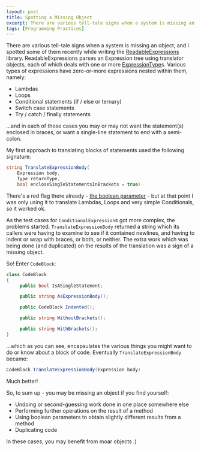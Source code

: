 ```yaml
---
layout: post
title: Spotting a Missing Object
excerpt: There are various tell-tale signs when a system is missing an object, and I spotted some of them recently while writing the ReadableExpressions library. Here's how.
tags: [Programming Practices]
---
```


There are various tell-tale signs when a system is missing an object, and I spotted some of them 
recently while writing the [ReadableExpressions](/readable-expression-trees-debug-visualizer) 
library. ReadableExpressions parses an Expression tree using translator objects, each of which deals 
with one or more [ExpressionType](https://msdn.microsoft.com/en-us/library/bb361179(v=vs.110).aspx)s.
Various types of expressions have zero-or-more expressions nested within them, namely:

- Lambdas
- Loops
- Conditional statements (if / else or ternary)
- Switch case statements
- Try / catch / finally statements

...and in each of those cases you may or may not want the statement(s) enclosed in braces, or want 
a single-line statement to end with a semi-colon.

My first approach to translating blocks of statements used the following signature:

```csharp
string TranslateExpressionBody(
    Expression body,
    Type returnType,
    bool encloseSingleStatementsInBrackets = true)
```

There's a red flag there already - [the boolean parameter](https://www.informit.com/articles/article.aspx?p=1392524) - 
but at that point I was only using it to translate Lambdas, Loops and very simple Conditionals, so 
it worked ok.

As the test cases for `ConditionalExpression`s got more complex, the problems started. 
`TranslateExpressionBody` returned a string which its callers were having to examine to see if it 
contained newlines, and having to indent or wrap with braces, or both, or neither. The extra work 
which was being done (and duplicated) on the results of the translation was a sign of a missing 
object.

So! Enter `CodeBlock`:

```csharp
class CodeBlock
{
     public bool IsASingleStatement;

     public string AsExpressionBody();

     public CodeBlock Indented(); 

     public string WithoutBrackets();

     public string WithBrackets();
}
```

...which as you can see, encapsulates the various things you might want to do or know about a block 
of code. Eventually `TranslateExpressionBody` became:

```csharp
CodeBlock TranslateExpressionBody(Expression body)
```

Much better!

So, to sum up - you may be missing an object if you find yourself:

- Undoing or second-guessing work done in one place somewhere else
- Performing further operations on the result of a method
- Using boolean parameters to obtain slightly different results from a method
- Duplicating code

In these cases, you may benefit from moar objects :)